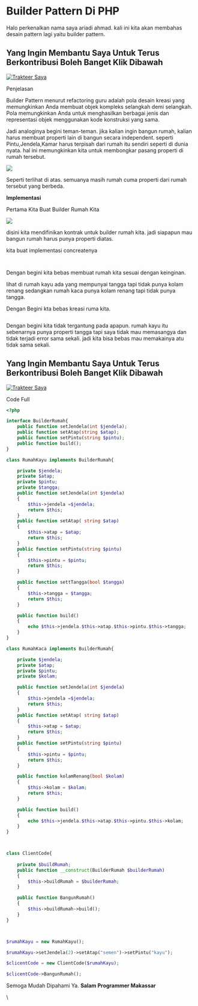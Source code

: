 # Builder Pattern Di PHP

Halo perkenalkan nama saya ariadi ahmad. kali ini kita akan membahas desain pattern lagi yaitu builder pattern.

## Yang Ingin Membantu Saya Untuk Terus Berkontribusi Boleh Banget Klik Dibawah <a href="#4596" id="4596"></a>

[![Trakteer Saya](https://cdn.trakteer.id/images/embed/trbtn-red-5.png)](https://trakteer.id/ariadi-ahmad-28xqo/tip)

Penjelasan

Builder Pattern menurut refactoring guru adalah pola desain kreasi yang memungkinkan Anda membuat objek kompleks selangkah demi selangkah. Pola memungkinkan Anda untuk menghasilkan berbagai jenis dan representasi objek menggunakan kode konstruksi yang sama.

Jadi analoginya begini teman-teman. jika kalian ingin bangun rumah, kalian harus membuat properti lain di bangun secara independent. seperti Pintu,Jendela,Kamar harus terpisah dari rumah itu sendiri seperti di dunia nyata. hal ini memungkinkan kita untuk membongkar pasang properti di rumah tersebut.

![](<../.gitbook/assets/image (71).png>)

Seperti terlihat di atas. semuanya masih rumah cuma properti dari rumah tersebut yang berbeda.

**Implementasi**

Pertama Kita Buat Builder Rumah Kita

![](<../.gitbook/assets/image (80).png>)

disini kita mendifinikan kontrak untuk builder rumah kita. jadi siapapun mau bangun rumah harus punya properti diatas.

kita buat implementasi concreatenya

<figure><img src="../.gitbook/assets/image (20).png" alt=""><figcaption></figcaption></figure>

<figure><img src="../.gitbook/assets/image (59).png" alt=""><figcaption></figcaption></figure>

Dengan begini kita bebas membuat rumah kita sesuai dengan keinginan.

lihat di rumah kayu ada yang mempunyai tangga tapi tidak punya kolam renang sedangkan rumah kaca punya kolam renang tapi tidak punya tangga.

Dengan Begini kta bebas kreasi ruma kita.

<figure><img src="../.gitbook/assets/image (16).png" alt=""><figcaption></figcaption></figure>

Dengan begini kita tidak tergantung pada apapun. rumah kayu itu sebenarnya punya properti tangga tapi saya tidak mau memasangya dan tidak terjadi error sama sekali. jadi kita bisa bebas mau memakainya atu tidak sama sekali.

## Yang Ingin Membantu Saya Untuk Terus Berkontribusi Boleh Banget Klik Dibawah <a href="#4596" id="4596"></a>

[![Trakteer Saya](https://cdn.trakteer.id/images/embed/trbtn-red-5.png)](https://trakteer.id/ariadi-ahmad-28xqo/tip)

Code Full

```php
<?php

interface BuilderRumah{
    public function setJendela(int $jendela);
    public function setAtap(string $atap);
    public function setPintu(string $pintu);
    public function build();
}

class RumahKayu implements BuilderRumah{

    private $jendela;
    private $atap;
    private $pintu;
    private $tangga;
    public function setJendela(int $jendela)
    {
        $this->jendela =$jendela;
        return $this;
    }
    public function setAtap( string $atap)
    {
        $this->atap = $atap;
        return $this;
    }
    public function setPintu(string $pintu)
    {
        $this->pintu = $pintu;
        return $this;
    }

    public function settTangga(bool $tangga)
    {
        $this->tangga = $tangga;
        return $this;
    }

    public function build()
    {
        echo $this->jendela.$this->atap.$this->pintu.$this->tangga;
    }
}

class RumahKaca implements BuilderRumah{

    private $jendela;
    private $atap;
    private $pintu;
    private $kolam;

    public function setJendela(int $jendela)
    {
        $this->jendela =$jendela;
        return $this;
    }
    public function setAtap( string $atap)
    {
        $this->atap = $atap;
        return $this;
    }
    public function setPintu(string $pintu)
    {
        $this->pintu = $pintu;
        return $this;
    }

    public function kolamRenang(bool $kolam)
    {
        $this->kolam = $kolam;
        return $this;
    }

    public function build()
    {
        echo $this->jendela.$this->atap.$this->pintu.$this->kolam;
    }
}



class ClientCode{
    
    private $buildRumah;
    public function __construct(BuilderRumah $builderRumah)
    {
        $this->buildRumah = $builderRumah;
    }

    public function BangunRumah()
    {
        $this->buildRumah->build();
    }
}



$rumahKayu = new RumahKayu();

$rumahKayu->setJendela(2)->setAtap("semen")->setPintu("kayu");

$clicentCode = new ClientCode($rumahKayu);

$clicentCode->BangunRumah();
```

Semoga Mudah Dipahami Ya. **Salam Programmer Makassar**

\

